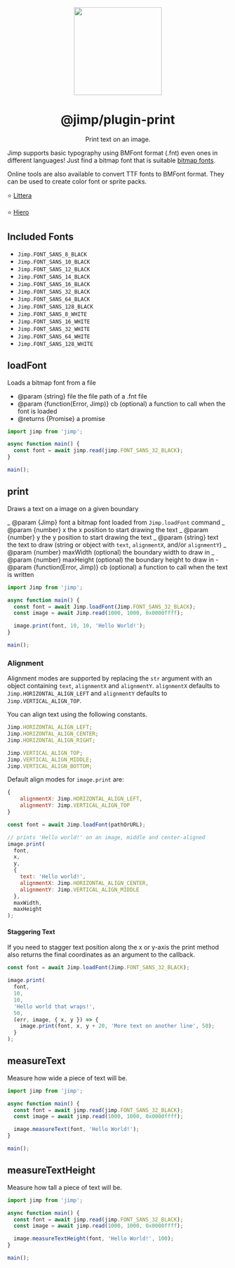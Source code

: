 <div align="center">
  <img width="200" height="200"
    src="https://s3.amazonaws.com/pix.iemoji.com/images/emoji/apple/ios-11/256/crayon.png">
  <h1>@jimp/plugin-print</h1>
  <p>Print text on an image.</p>
</div>

Jimp supports basic typography using BMFont format (.fnt) even ones in different languages! Just find a bitmap font that is suitable [bitmap fonts](https://en.wikipedia.org/wiki/Bitmap_fonts).

Online tools are also available to convert TTF fonts to BMFont format. They can be used to create color font or sprite packs.

:star: [Littera](http://kvazars.com/littera/)

:star: [Hiero](https://github.com/libgdx/libgdx/wiki/Hiero)

## Included Fonts

- `Jimp.FONT_SANS_8_BLACK`
- `Jimp.FONT_SANS_10_BLACK`
- `Jimp.FONT_SANS_12_BLACK`
- `Jimp.FONT_SANS_14_BLACK`
- `Jimp.FONT_SANS_16_BLACK`
- `Jimp.FONT_SANS_32_BLACK`
- `Jimp.FONT_SANS_64_BLACK`
- `Jimp.FONT_SANS_128_BLACK`
- `Jimp.FONT_SANS_8_WHITE`
- `Jimp.FONT_SANS_16_WHITE`
- `Jimp.FONT_SANS_32_WHITE`
- `Jimp.FONT_SANS_64_WHITE`
- `Jimp.FONT_SANS_128_WHITE`

## loadFont

Loads a bitmap font from a file

- @param {string} file the file path of a .fnt file
- @param {function(Error, Jimp)} cb (optional) a function to call when the font is loaded
- @returns {Promise} a promise

```js
import jimp from 'jimp';

async function main() {
  const font = await jimp.read(jimp.FONT_SANS_32_BLACK);
}

main();
```

## print

Draws a text on a image on a given boundary

_ @param {Jimp} font a bitmap font loaded from `Jimp.loadFont` command
_ @param {number} x the x position to start drawing the text
_ @param {number} y the y position to start drawing the text
_ @param {string} text the text to draw (string or object with `text`, `alignmentX`, and/or `alignmentY`)
_ @param {number} maxWidth (optional) the boundary width to draw in
_ @param {number} maxHeight (optional) the boundary height to draw in - @param {function(Error, Jimp)} cb (optional) a function to call when the text is written

```js
import Jimp from 'jimp';

async function main() {
  const font = await Jimp.loadFont(Jimp.FONT_SANS_32_BLACK);
  const image = await Jimp.read(1000, 1000, 0x0000ffff);

  image.print(font, 10, 10, 'Hello World!');
}

main();
```

### Alignment

Alignment modes are supported by replacing the `str` argument with an object containing `text`, `alignmentX` and `alignmentY`. `alignmentX` defaults to `Jimp.HORIZONTAL_ALIGN_LEFT` and `alignmentY` defaults to `Jimp.VERTICAL_ALIGN_TOP`.

You can align text using the following constants.

```js
Jimp.HORIZONTAL_ALIGN_LEFT;
Jimp.HORIZONTAL_ALIGN_CENTER;
Jimp.HORIZONTAL_ALIGN_RIGHT;

Jimp.VERTICAL_ALIGN_TOP;
Jimp.VERTICAL_ALIGN_MIDDLE;
Jimp.VERTICAL_ALIGN_BOTTOM;
```

Default align modes for `image.print` are:

```js
{
    alignmentX: Jimp.HORIZONTAL_ALIGN_LEFT,
    alignmentY: Jimp.VERTICAL_ALIGN_TOP
}
```

```js
const font = await Jimp.loadFont(pathOrURL);

// prints 'Hello world!' on an image, middle and center-aligned
image.print(
  font,
  x,
  y,
  {
    text: 'Hello world!',
    alignmentX: Jimp.HORIZONTAL_ALIGN_CENTER,
    alignmentY: Jimp.VERTICAL_ALIGN_MIDDLE
  },
  maxWidth,
  maxHeight
);
```

#### Staggering Text

If you need to stagger text position along the x or y-axis the print method also returns the final coordinates as an argument to the callback.

```js
const font = await Jimp.loadFont(Jimp.FONT_SANS_32_BLACK);

image.print(
  font,
  10,
  10,
  'Hello world that wraps!',
  50,
  (err, image, { x, y }) => {
    image.print(font, x, y + 20, 'More text on another line', 50);
  }
);
```

## measureText

Measure how wide a piece of text will be.

```js
import jimp from 'jimp';

async function main() {
  const font = await jimp.read(jimp.FONT_SANS_32_BLACK);
  const image = await jimp.read(1000, 1000, 0x0000ffff);

  image.measureText(font, 'Hello World!');
}

main();
```

## measureTextHeight

Measure how tall a piece of text will be.

```js
import jimp from 'jimp';

async function main() {
  const font = await jimp.read(jimp.FONT_SANS_32_BLACK);
  const image = await jimp.read(1000, 1000, 0x0000ffff);

  image.measureTextHeight(font, 'Hello World!', 100);
}

main();
```
